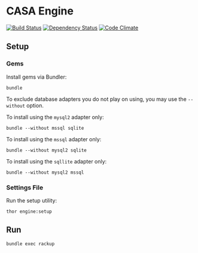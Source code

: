 # CASA Engine

[![Build Status](https://travis-ci.org/AppSharing/casa-engine.png)](https://travis-ci.org/AppSharing/casa-engine) [![Dependency Status](https://gemnasium.com/AppSharing/casa-engine.png)](https://gemnasium.com/AppSharing/casa-engine) [![Code Climate](https://codeclimate.com/github/AppSharing/casa-engine.png)](https://codeclimate.com/github/AppSharing/casa-engine)

## Setup

### Gems

Install gems via Bundler:

```
bundle
```

To exclude database adapters you do not play on using, you may use the `--without` option.

To install using the `mysql2` adapter only:

```
bundle --without mssql sqlite
```

To install using the `mssql` adapter only:

```
bundle --without mysql2 sqlite
```

To install using the `sqllite` adapter only:

```
bundle --without mysql2 mssql
```

### Settings File

Run the setup utility:

```
thor engine:setup
```

## Run

```
bundle exec rackup
```